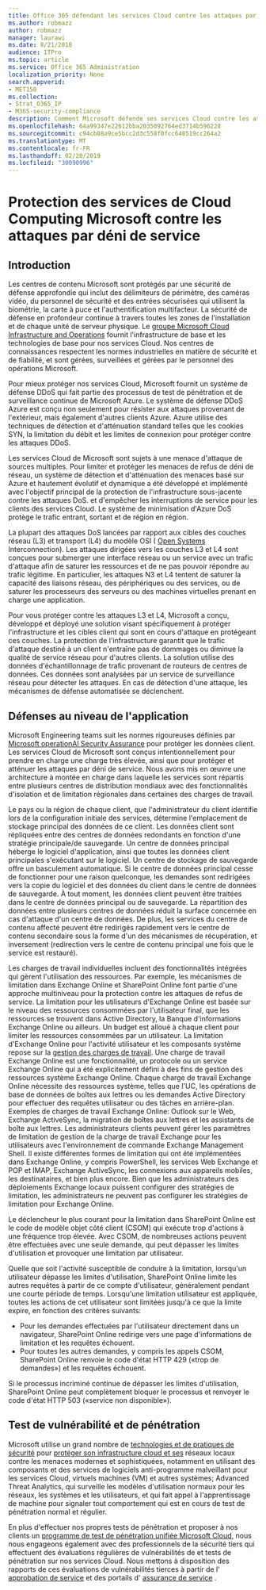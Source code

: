 ```yaml
---
title: Office 365 défendant les services Cloud contre les attaques par déni de service
ms.author: robmazz
author: robmazz
manager: laurawi
ms.date: 8/21/2018
audience: ITPro
ms.topic: article
ms.service: Office 365 Administration
localization_priority: None
search.appverid:
- MET150
ms.collection:
- Strat_O365_IP
- M365-security-compliance
description: Comment Microsoft défende ses services Cloud contre les attaques par déni de service (DoS).
ms.openlocfilehash: 64a99347e22612bba2035092764ed3714b596228
ms.sourcegitcommit: c94cb88a9ce5bcc2d3c558f0fcc648519cc264a2
ms.translationtype: MT
ms.contentlocale: fr-FR
ms.lasthandoff: 02/20/2019
ms.locfileid: "30090996"
---
```

# <a name="defending-microsoft-cloud-services-against-denial-of-service-attacks"></a>Protection des services de Cloud Computing Microsoft contre les attaques par déni de service

## <a name="introduction"></a>Introduction
Les centres de contenu Microsoft sont protégés par une sécurité de défense approfondie qui inclut des délimiteurs de périmètre, des caméras vidéo, du personnel de sécurité et des entrées sécurisées qui utilisent la biométrie, la carte à puce et l'authentification multifacteur. La sécurité de défense en profondeur continue à travers toutes les zones de l'installation et de chaque unité de serveur physique. Le [groupe Microsoft Cloud Infrastructure and Operations](https://www.microsoft.com/en-us/cloud-platform/global-datacenters) fournit l'infrastructure de base et les technologies de base pour nos services Cloud. Nos centres de connaissances respectent les normes industrielles en matière de sécurité et de fiabilité, et sont gérées, surveillées et gérées par le personnel des opérations Microsoft.

Pour mieux protéger nos services Cloud, Microsoft fournit un système de défense DDoS qui fait partie des processus de test de pénétration et de surveillance continue de Microsoft Azure. Le système de défense DDoS Azure est conçu non seulement pour résister aux attaques provenant de l'extérieur, mais également d'autres clients Azure. Azure utilise des techniques de détection et d'atténuation standard telles que les cookies SYN, la limitation du débit et les limites de connexion pour protéger contre les attaques DDoS.

Les services Cloud de Microsoft sont sujets à une menace d'attaque de sources multiples. Pour limiter et protéger les menaces de refus de déni de réseau, un système de détection et d'atténuation des menaces basé sur Azure et hautement évolutif et dynamique a été développé et implémenté avec l'objectif principal de la protection de l'infrastructure sous-jacente contre les attaques DoS. et d'empêcher les interruptions de service pour les clients des services Cloud. Le système de minimisation d'Azure DoS protège le trafic entrant, sortant et de région en région.

La plupart des attaques DoS lancées par rapport aux cibles des couches réseau (L3) et transport (L4) du modèle OSI ( [Open Systems](https://docs.microsoft.com/windows-hardware/drivers/network/windows-network-architecture-and-the-osi-model) Interconnection). Les attaques dirigées vers les couches L3 et L4 sont conçues pour submerger une interface réseau ou un service avec un trafic d'attaque afin de saturer les ressources et de ne pas pouvoir répondre au trafic légitime. En particulier, les attaques N3 et L4 tentent de saturer la capacité des liaisons réseau, des périphériques ou des services, ou de saturer les processeurs des serveurs ou des machines virtuelles prenant en charge une application.

Pour vous protéger contre les attaques L3 et L4, Microsoft a conçu, développé et déployé une solution visant spécifiquement à protéger l'infrastructure et les cibles client qui sont en cours d'attaque en protégeant ces couches. La protection de l'infrastructure garantit que le trafic d'attaque destiné à un client n'entraîne pas de dommages ou diminue la qualité de service réseau pour d'autres clients. La solution utilise des données d'échantillonnage de trafic provenant de routeurs de centres de données. Ces données sont analysées par un service de surveillance réseau pour détecter les attaques. En cas de détection d'une attaque, les mécanismes de défense automatisée se déclenchent.

## <a name="application-level-defenses"></a>Défenses au niveau de l'application
Microsoft Engineering teams suit les normes rigoureuses définies par [Microsoft operationAl Security Assurance](https://www.microsoft.com/en-us/SDL/OperationalSecurityAssurance) pour protéger les données client. Les services Cloud de Microsoft sont conçus intentionnellement pour prendre en charge une charge très élevée, ainsi que pour protéger et atténuer les attaques par déni de service. Nous avons mis en œuvre une architecture à montée en charge dans laquelle les services sont répartis entre plusieurs centres de distribution mondiaux avec des fonctionnalités d'isolation et de limitation régionales dans certaines des charges de travail.

Le pays ou la région de chaque client, que l'administrateur du client identifie lors de la configuration initiale des services, détermine l'emplacement de stockage principal des données de ce client. Les données client sont répliquées entre des centres de données redondants en fonction d'une stratégie principale/de sauvegarde. Un centre de données principal héberge le logiciel d'application, ainsi que toutes les données client principales s'exécutant sur le logiciel. Un centre de stockage de sauvegarde offre un basculement automatique. Si le centre de données principal cesse de fonctionner pour une raison quelconque, les demandes sont redirigées vers la copie du logiciel et des données du client dans le centre de données de sauvegarde. À tout moment, les données client peuvent être traitées dans le centre de données principal ou de sauvegarde. La répartition des données entre plusieurs centres de données réduit la surface concernée en cas d'attaque d'un centre de données. De plus, les services du centre de contenu affecté peuvent être redirigés rapidement vers le centre de contenu secondaire sous la forme d'un des mécanismes de récupération, et inversement (redirection vers le centre de contenu principal une fois que le service est restauré).

Les charges de travail individuelles incluent des fonctionnalités intégrées qui gèrent l'utilisation des ressources. Par exemple, les mécanismes de limitation dans Exchange Online et SharePoint Online font partie d'une approche multiniveau pour la protection contre les attaques de refus de service. La limitation pour les utilisateurs d'Exchange Online est basée sur le niveau des ressources consommées par l'utilisateur final, que les ressources se trouvent dans Active Directory, la Banque d'informations Exchange Online ou ailleurs. Un budget est alloué à chaque client pour limiter les ressources consommées par un utilisateur. La limitation d'Exchange Online pour l'activité utilisateur et les composants système repose sur la [gestion des charges de travail](http://technet.microsoft.com/en-us/library/jj150503(v=exchg.150).aspx). Une charge de travail Exchange Online est une fonctionnalité, un protocole ou un service Exchange Online qui a été explicitement défini à des fins de gestion des ressources système Exchange Online. Chaque charge de travail Exchange Online nécessite des ressources système, telles que l'UC, les opérations de base de données de boîtes aux lettres ou les demandes Active Directory pour effectuer des requêtes utilisateur ou des tâches en arrière-plan. Exemples de charges de travail Exchange Online: Outlook sur le Web, Exchange ActiveSync, la migration de boîtes aux lettres et les assistants de boîte aux lettres. Les administrateurs clients peuvent gérer les paramètres de limitation de gestion de la charge de travail Exchange pour les utilisateurs avec l'environnement de commande Exchange Management Shell. Il existe différentes formes de limitation qui ont été implémentées dans Exchange Online, y compris PowerShell, les services Web Exchange et POP et IMAP, Exchange ActiveSync, les connexions aux appareils mobiles, les destinataires, et bien plus encore. Bien que les administrateurs des déploiements Exchange locaux puissent configurer des stratégies de limitation, les administrateurs ne peuvent pas configurer les stratégies de limitation pour Exchange Online.

Le déclencheur le plus courant pour la limitation dans SharePoint Online est le code de modèle objet côté client (CSOM) qui exécute trop d'actions à une fréquence trop élevée. Avec CSOM, de nombreuses actions peuvent être effectuées avec une seule demande, qui peut dépasser les limites d'utilisation et provoquer une limitation par utilisateur.

Quelle que soit l'activité susceptible de conduire à la limitation, lorsqu'un utilisateur dépasse les limites d'utilisation, SharePoint Online limite les autres requêtes à partir de ce compte d'utilisateur, généralement pendant une courte période de temps. Lorsqu'une limitation utilisateur est appliquée, toutes les actions de cet utilisateur sont limitées jusqu'à ce que la limite expire, en fonction des critères suivants:
- Pour les demandes effectuées par l'utilisateur directement dans un navigateur, SharePoint Online redirige vers une page d'informations de limitation et les requêtes échouent.
- Pour toutes les autres demandes, y compris les appels CSOM, SharePoint Online renvoie le code d'état HTTP 429 («trop de demandes») et les requêtes échouent.

Si le processus incriminé continue de dépasser les limites d'utilisation, SharePoint Online peut complètement bloquer le processus et renvoyer le code d'état HTTP 503 («service non disponible»).

## <a name="vulnerability-and-penetration-testing"></a>Test de vulnérabilité et de pénétration
Microsoft utilise un grand nombre de [technologies et de pratiques de sécurité](https://www.microsoft.com/en-us/trustcenter/security/threatmanagement) pour [protéger son infrastructure cloud et ses](https://blogs.technet.microsoft.com/hybridcloud/2015/05/05/protecting-your-datacenter-and-cloud-from-emerging-threats/) réseaux locaux contre les menaces modernes et sophistiquées, notamment en utilisant des composants et des services de logiciels anti-programme malveillant pour les services Cloud, virtuels machines (VM) et autres systèmes; Advanced Threat Analytics, qui surveille les modèles d'utilisation normaux pour les réseaux, les systèmes et les utilisateurs, et qui fait appel à l'apprentissage de machine pour signaler tout comportement qui est en cours de test de pénétration normal et régulier.

En plus d'effectuer nos propres tests de pénétration et proposer à nos clients un [programme de test de pénétration unifiée Microsoft Cloud](https://technet.microsoft.com/en-us/mt784683), nous nous engageons également avec des professionnels de la sécurité tiers qui effectuent des évaluations régulières de vulnérabilités de et tests de pénétration sur nos services Cloud. Nous mettons à disposition des rapports de ces évaluations de vulnérabilités tierces à partir de l' [approbation de service](https://aka.ms/STP) et des portails d' [assurance de service](https://aka.ms/ServiceAssurance) .
